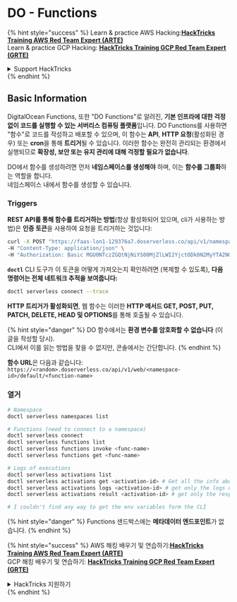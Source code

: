 # DO - Functions

{% hint style="success" %}
Learn & practice AWS Hacking:<img src="../../../.gitbook/assets/image (1) (1) (1) (1).png" alt="" data-size="line">[**HackTricks Training AWS Red Team Expert (ARTE)**](https://training.hacktricks.xyz/courses/arte)<img src="../../../.gitbook/assets/image (1) (1) (1) (1).png" alt="" data-size="line">\
Learn & practice GCP Hacking: <img src="../../../.gitbook/assets/image (2) (1).png" alt="" data-size="line">[**HackTricks Training GCP Red Team Expert (GRTE)**<img src="../../../.gitbook/assets/image (2) (1).png" alt="" data-size="line">](https://training.hacktricks.xyz/courses/grte)

<details>

<summary>Support HackTricks</summary>

* Check the [**subscription plans**](https://github.com/sponsors/carlospolop)!
* **Join the** 💬 [**Discord group**](https://discord.gg/hRep4RUj7f) or the [**telegram group**](https://t.me/peass) or **follow** us on **Twitter** 🐦 [**@hacktricks\_live**](https://twitter.com/hacktricks_live)**.**
* **Share hacking tricks by submitting PRs to the** [**HackTricks**](https://github.com/carlospolop/hacktricks) and [**HackTricks Cloud**](https://github.com/carlospolop/hacktricks-cloud) github repos.

</details>
{% endhint %}

## Basic Information

DigitalOcean Functions, 또한 "DO Functions"로 알려진, **기본 인프라에 대한 걱정 없이 코드를 실행할 수 있는 서버리스 컴퓨팅 플랫폼**입니다. DO Functions를 사용하면 "함수"로 코드를 작성하고 배포할 수 있으며, 이 함수는 **API**, **HTTP 요청**(활성화된 경우) 또는 **cron**을 통해 **트리거**될 수 있습니다. 이러한 함수는 완전히 관리되는 환경에서 실행되므로 **확장성, 보안 또는 유지 관리에 대해 걱정할 필요가 없습니다**.

DO에서 함수를 생성하려면 먼저 **네임스페이스를 생성해야** 하며, 이는 **함수를 그룹화**하는 역할을 합니다.\
네임스페이스 내에서 함수를 생성할 수 있습니다.

### Triggers

**REST API를 통해 함수를 트리거하는 방법**(항상 활성화되어 있으며, cli가 사용하는 방법)은 **인증 토큰**을 사용하여 요청을 트리거하는 것입니다:
```bash
curl -X POST "https://faas-lon1-129376a7.doserverless.co/api/v1/namespaces/fn-c100c012-65bf-4040-1230-2183764b7c23/actions/functionname?blocking=true&result=true" \
-H "Content-Type: application/json" \
-H "Authorization: Basic MGU0NTczZGQtNjNiYS00MjZlLWI2YjctODk0N2MyYTA2NGQ4OkhwVEllQ2t4djNZN2x6YjJiRmFGc1FERXBySVlWa1lEbUxtRE1aRTludXA1UUNlU2VpV0ZGNjNqWnVhYVdrTFg="
```
**`doctl`** CLI 도구가 이 토큰을 어떻게 가져오는지 확인하려면 (복제할 수 있도록), **다음 명령어는 전체 네트워크 추적을 보여줍니다:**
```bash
doctl serverless connect --trace
```
**HTTP 트리거가 활성화되면**, 웹 함수는 이러한 **HTTP 메서드 GET, POST, PUT, PATCH, DELETE, HEAD 및 OPTIONS**를 통해 호출될 수 있습니다.

{% hint style="danger" %}
DO 함수에서는 **환경 변수를 암호화할 수 없습니다** (이 글을 작성할 당시).\
CLI에서 이를 읽는 방법을 찾을 수 없지만, 콘솔에서는 간단합니다.
{% endhint %}

**함수 URL**은 다음과 같습니다: `https://<random>.doserverless.co/api/v1/web/<namespace-id>/default/<function-name>`

### 열거
```bash
# Namespace
doctl serverless namespaces list

# Functions (need to connect to a namespace)
doctl serverless connect
doctl serverless functions list
doctl serverless functions invoke <func-name>
doctl serverless functions get <func-name>

# Logs of executions
doctl serverless activations list
doctl serverless activations get <activation-id> # Get all the info about execution
doctl serverless activations logs <activation-id> # get only the logs of execution
doctl serverless activations result <activation-id> # get only the response result of execution

# I couldn't find any way to get the env variables form the CLI
```
{% hint style="danger" %}
Functions 샌드박스에는 **메타데이터 엔드포인트**가 없습니다.
{% endhint %}

{% hint style="success" %}
AWS 해킹 배우기 및 연습하기:<img src="../../../.gitbook/assets/image (1) (1) (1) (1).png" alt="" data-size="line">[**HackTricks Training AWS Red Team Expert (ARTE)**](https://training.hacktricks.xyz/courses/arte)<img src="../../../.gitbook/assets/image (1) (1) (1) (1).png" alt="" data-size="line">\
GCP 해킹 배우기 및 연습하기: <img src="../../../.gitbook/assets/image (2) (1).png" alt="" data-size="line">[**HackTricks Training GCP Red Team Expert (GRTE)**<img src="../../../.gitbook/assets/image (2) (1).png" alt="" data-size="line">](https://training.hacktricks.xyz/courses/grte)

<details>

<summary>HackTricks 지원하기</summary>

* [**구독 계획**](https://github.com/sponsors/carlospolop) 확인하기!
* **💬 [**Discord 그룹**](https://discord.gg/hRep4RUj7f) 또는 [**텔레그램 그룹**](https://t.me/peass)에 참여하거나 **Twitter** 🐦 [**@hacktricks\_live**](https://twitter.com/hacktricks_live)**를 팔로우하세요.**
* **[**HackTricks**](https://github.com/carlospolop/hacktricks) 및 [**HackTricks Cloud**](https://github.com/carlospolop/hacktricks-cloud) 깃허브 리포지토리에 PR을 제출하여 해킹 팁을 공유하세요.**

</details>
{% endhint %}
